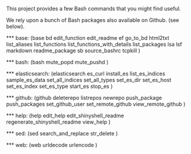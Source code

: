 This project provides a few Bash commands that you might find useful.

We rely upon a bunch of Bash packages also available on Github. (see below).

*** base: 
(base bd edit_function edit_readme ef go_to_bd html2txt list_aliases list_functions list_functions_with_details list_packages lsa lsf markdown readme_package sb source_bashrc tcpkill )

*** bash: 
(bash mute_popd mute_pushd )

*** elasticsearch: 
(elasticsearch es_curl install_es list_es_indices sample_es_data set_all_indices set_all_types set_es_dir set_es_host set_es_index set_es_type start_es stop_es )

*** github: 
(github deleterepo listrepos newrepo push_package push_packages set_github_user set_remote_github view_remote_github )

*** help: 
(help edit_help edit_shinyshell_readme regenerate_shinyshell_readme view_help )

*** sed: 
(sed search_and_replace str_delete )

*** web: 
(web urldecode urlencode )

